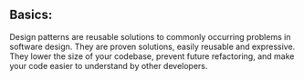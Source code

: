 ## Basics:
Design patterns are reusable solutions to commonly occurring problems in software design. They are proven solutions, easily reusable and expressive. They lower the size of your codebase, prevent future refactoring, and make your code easier to understand by other developers.
